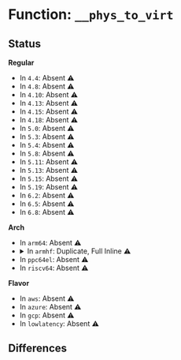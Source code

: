 # Function: <code>__phys_to_virt</code>

## Status
<b>Regular</b>
<ul>
<li>
In <code>4.4</code>: Absent ⚠️
</li>
<li>
In <code>4.8</code>: Absent ⚠️
</li>
<li>
In <code>4.10</code>: Absent ⚠️
</li>
<li>
In <code>4.13</code>: Absent ⚠️
</li>
<li>
In <code>4.15</code>: Absent ⚠️
</li>
<li>
In <code>4.18</code>: Absent ⚠️
</li>
<li>
In <code>5.0</code>: Absent ⚠️
</li>
<li>
In <code>5.3</code>: Absent ⚠️
</li>
<li>
In <code>5.4</code>: Absent ⚠️
</li>
<li>
In <code>5.8</code>: Absent ⚠️
</li>
<li>
In <code>5.11</code>: Absent ⚠️
</li>
<li>
In <code>5.13</code>: Absent ⚠️
</li>
<li>
In <code>5.15</code>: Absent ⚠️
</li>
<li>
In <code>5.19</code>: Absent ⚠️
</li>
<li>
In <code>6.2</code>: Absent ⚠️
</li>
<li>
In <code>6.5</code>: Absent ⚠️
</li>
<li>
In <code>6.8</code>: Absent ⚠️
</li>
</ul>
<b>Arch</b>
<ul>
<li>
In <code>arm64</code>: Absent ⚠️
</li>
<li>
<details>
<summary>In <code>armhf</code>: Duplicate, Full Inline ⚠️</summary>

**Collision:** Static Duplication

**Inline:** Full

**Transformation:** False

**Instances:**

```
In init/initramfs.c (c1503660)
Location: arch/arm/include/asm/memory.h:228
Inline: True
Inline callers:
  - init/initramfs.c:populate_rootfs
  - init/initramfs.c:populate_rootfs
```
```
In arch/arm/kernel/setup.c (c15048bc)
Location: arch/arm/include/asm/memory.h:228
Inline: True
Inline callers:
  - arch/arm/kernel/setup.c:setup_arch
```
```
In arch/arm/kernel/atags_parse.c (c1505450)
Location: arch/arm/include/asm/memory.h:228
Inline: True
Inline callers:
  - arch/arm/kernel/atags_parse.c:setup_machine_tags
```
```
In arch/arm/kernel/devtree.c (c1506488)
Location: arch/arm/include/asm/memory.h:228
Inline: True
Inline callers:
  - arch/arm/kernel/devtree.c:setup_machine_fdt
```
```
In arch/arm/mm/fault.c (c0e9fc64)
Location: arch/arm/include/asm/memory.h:228
Inline: True
Inline callers:
  - arch/arm/mm/fault.c:do_translation_fault
```
```
In arch/arm/mm/init.c (c15076d8)
Location: arch/arm/include/asm/memory.h:228
Inline: True
Inline callers:
  - arch/arm/mm/init.c:arm_memblock_init
```
```
In arch/arm/mm/dma-mapping.c (c1507cd4)
Location: arch/arm/include/asm/memory.h:228
Inline: True
Inline callers:
  - arch/arm/mm/dma-mapping.c:dma_contiguous_remap
  - arch/arm/mm/dma-mapping.c:dma_contiguous_remap
  - arch/arm/mm/dma-mapping.c:dma_contiguous_remap
  - arch/arm/mm/dma-mapping.c:dma_contiguous_remap
  - arch/arm/mm/dma-mapping.c:dma_contiguous_remap
```
```
In arch/arm/mm/flush.c (c031edcc)
Location: arch/arm/include/asm/memory.h:228
Inline: True
Inline callers:
  - arch/arm/mm/flush.c:__flush_anon_page
  - arch/arm/mm/flush.c:flush_icache_alias
```
```
In arch/arm/mm/mmu.c (c1509310)
Location: arch/arm/include/asm/memory.h:228
Inline: True
Inline callers:
  - arch/arm/mm/mmu.c:paging_init
  - arch/arm/mm/mmu.c:paging_init
  - arch/arm/mm/mmu.c:paging_init
  - arch/arm/mm/mmu.c:paging_init
  - arch/arm/mm/mmu.c:paging_init
  - arch/arm/mm/mmu.c:paging_init
  - arch/arm/mm/mmu.c:adjust_lowmem_bounds
  - arch/arm/mm/mmu.c:arm_pte_alloc
  - arch/arm/mm/mmu.c:pte_offset_late_fixmap
```
```
In arch/arm/mm/dump.c (c0320420)
Location: arch/arm/include/asm/memory.h:228
Inline: True
Inline callers:
  - arch/arm/mm/dump.c:walk_pmd
```
```
In arch/arm/mm/highmem.c (c0321d5c)
Location: arch/arm/include/asm/memory.h:228
Inline: True
Inline callers:
  - arch/arm/mm/highmem.c:kmap_atomic_pfn
```
```
In arch/arm/mm/copypage-v6.c (0)
Location: arch/arm/include/asm/memory.h:228
Inline: True
```
```
In arch/arm/mach-hisi/platsmp.c (c032f8fc)
Location: arch/arm/include/asm/memory.h:228
Inline: True
Inline callers:
  - arch/arm/mach-hisi/platsmp.c:hip01_boot_secondary
```
```
In arch/arm/mach-hisi/hotplug.c (c032fdf8)
Location: arch/arm/include/asm/memory.h:228
Inline: True
Inline callers:
  - arch/arm/mach-hisi/hotplug.c:hi3xxx_cpu_die
```
```
In arch/arm/mach-mvebu/pm.c (c033162c)
Location: arch/arm/include/asm/memory.h:228
Inline: True
```
```
In arch/arm/mach-mediatek/platsmp.c (c1510b64)
Location: arch/arm/include/asm/memory.h:228
Inline: True
```
```
In kernel/kexec_core.c (c040f9a8)
Location: arch/arm/include/asm/memory.h:228
Inline: True
Inline callers:
  - kernel/kexec_core.c:kimage_alloc_page
  - kernel/kexec_core.c:kimage_free
```
```
In kernel/iomem.c (c04d8fcc)
Location: arch/arm/include/asm/memory.h:228
Inline: True
Inline callers:
  - kernel/iomem.c:memremap
```
```
In mm/highmem.c (c0515d58)
Location: arch/arm/include/asm/memory.h:228
Inline: True
```
```
In mm/memory.c (c0518388)
Location: arch/arm/include/asm/memory.h:228
Inline: True
Inline callers:
  - mm/memory.c:apply_to_page_range
```
```
In mm/vmalloc.c (c05282c8)
Location: arch/arm/include/asm/memory.h:228
Inline: True
```
```
In mm/memblock.c (c15325cc)
Location: arch/arm/include/asm/memory.h:228
Inline: True
Inline callers:
  - mm/memblock.c:memblock_alloc_internal
  - mm/memblock.c:memblock_double_array
```
```
In mm/memtest.c (c1533e00)
Location: arch/arm/include/asm/memory.h:228
Inline: True
Inline callers:
  - mm/memtest.c:early_memtest
```
```
In mm/usercopy.c (c0565244)
Location: arch/arm/include/asm/memory.h:228
Inline: True
```
```
In drivers/pci/rom.c (c088a20c)
Location: arch/arm/include/asm/memory.h:228
Inline: True
Inline callers:
  - drivers/pci/rom.c:pci_platform_rom
```
```
In drivers/char/mem.c (c09a76c0)
Location: arch/arm/include/asm/memory.h:228
Inline: True
Inline callers:
  - drivers/char/mem.c:write_mem
  - drivers/char/mem.c:read_mem
```
```
In drivers/char/tpm/eventlog/of.c (c09b8e8c)
Location: arch/arm/include/asm/memory.h:228
Inline: True
Inline callers:
  - drivers/char/tpm/eventlog/of.c:tpm_read_log_of
```
```
In drivers/iommu/io-pgtable-arm.c (c09bfaa0)
Location: arch/arm/include/asm/memory.h:228
Inline: True
Inline callers:
  - drivers/iommu/io-pgtable-arm.c:arm_lpae_iova_to_phys
  - drivers/iommu/io-pgtable-arm.c:__arm_lpae_unmap
  - drivers/iommu/io-pgtable-arm.c:__arm_lpae_unmap
  - drivers/iommu/io-pgtable-arm.c:__arm_lpae_unmap
  - drivers/iommu/io-pgtable-arm.c:__arm_lpae_free_pgtable
  - drivers/iommu/io-pgtable-arm.c:__arm_lpae_map
```
```
In drivers/iommu/omap-iommu.c (c09c2f84)
Location: arch/arm/include/asm/memory.h:228
Inline: True
Inline callers:
  - drivers/iommu/omap-iommu.c:omap_iommu_iova_to_phys
  - drivers/iommu/omap-iommu.c:_omap_iommu_detach_dev
  - drivers/iommu/omap-iommu.c:iommu_fault_handler
  - drivers/iommu/omap-iommu.c:iopgtable_clear_entry
  - drivers/iommu/omap-iommu.c:iopgtable_clear_entry
  - drivers/iommu/omap-iommu.c:iopgtable_clear_entry
  - drivers/iommu/omap-iommu.c:iopte_alloc
```
```
In drivers/iommu/rockchip-iommu.c (c09c66b4)
Location: arch/arm/include/asm/memory.h:228
Inline: True
Inline callers:
  - drivers/iommu/rockchip-iommu.c:rk_iommu_domain_free
  - drivers/iommu/rockchip-iommu.c:rk_iommu_unmap
  - drivers/iommu/rockchip-iommu.c:rk_iommu_map
  - drivers/iommu/rockchip-iommu.c:rk_iommu_iova_to_phys
  - drivers/iommu/rockchip-iommu.c:rk_iommu_irq
  - drivers/iommu/rockchip-iommu.c:rk_iommu_irq
```
```
In drivers/iommu/exynos-iommu.c (c09c8ed8)
Location: arch/arm/include/asm/memory.h:228
Inline: True
Inline callers:
  - drivers/iommu/exynos-iommu.c:exynos_iommu_iova_to_phys
  - drivers/iommu/exynos-iommu.c:exynos_iommu_unmap
  - drivers/iommu/exynos-iommu.c:exynos_iommu_map
  - drivers/iommu/exynos-iommu.c:exynos_iommu_map
  - drivers/iommu/exynos-iommu.c:exynos_iommu_domain_free
  - drivers/iommu/exynos-iommu.c:exynos_sysmmu_irq
  - drivers/iommu/exynos-iommu.c:exynos_sysmmu_irq
```
```
In drivers/of/fdt.c (c15af028)
Location: arch/arm/include/asm/memory.h:228
Inline: True
Inline callers:
  - drivers/of/fdt.c:early_init_dt_scan_chosen
  - drivers/of/fdt.c:early_init_dt_scan_chosen
```
```
In net/core/xdp.c (c0d202cc)
Location: arch/arm/include/asm/memory.h:228
Inline: True
Inline callers:
  - net/core/xdp.c:xdp_convert_zc_to_xdp_frame
```
```
In lib/ioremap.c (c0e84324)
Location: arch/arm/include/asm/memory.h:228
Inline: True
Inline callers:
  - lib/ioremap.c:ioremap_page_range
```
</details>
</li>
<li>
In <code>ppc64el</code>: Absent ⚠️
</li>
<li>
In <code>riscv64</code>: Absent ⚠️
</li>
</ul>
<b>Flavor</b>
<ul>
<li>
In <code>aws</code>: Absent ⚠️
</li>
<li>
In <code>azure</code>: Absent ⚠️
</li>
<li>
In <code>gcp</code>: Absent ⚠️
</li>
<li>
In <code>lowlatency</code>: Absent ⚠️
</li>
</ul>

## Differences
